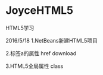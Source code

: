 # JoyceHTML5
HTML5学习

2016/5/18
1.NetBeans新建HTML5项目

2.标签a的属性
  href
  download

3.HTML5全局属性
  class
